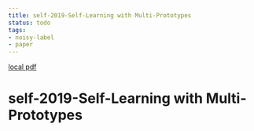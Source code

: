 ```yaml
---
title: self-2019-Self-Learning with Multi-Prototypes
status: todo
tags:
- noisy-label
- paper
---
```


[local pdf](../../../pdfs/self-2019-Self-Learning%20with%20Multi-Prototypes.pdf)

# self-2019-Self-Learning with Multi-Prototypes
